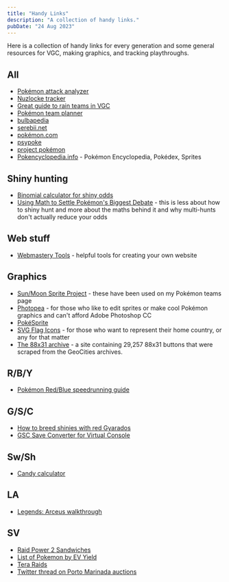 ```yaml
---
title: "Handy Links"
description: "A collection of handy links."
pubDate: "24 Aug 2023"
---
```


Here is a collection of handy links for every generation and some general resources for VGC, making graphics, and tracking playthroughs.

## All
* [Pokémon attack analyzer](https://canary255.github.io/pokemon-attack-analyzer/)
* [Nuzlocke tracker](https://nuzlocke.app/)
* [Great guide to rain teams in VGC](https://pkmn.net/?action=content&page=viewpage&id=8729&parentsection=84&language=en)
* [Pokémon team planner](https://richi3f.github.io/pokemon-team-planner/)
* [bulbapedia](https://bulbapedia.bulbagarden.net/wiki/Main_Page)
* [serebii.net](https://www.serebii.net/)
* [pokémon.com](https://www.pokemon.com)
* [psypoke](https://www.psypokes.com/index.php)
* [project pokémon](https://projectpokemon.org/home/)
* [Pokencyclopedia.info](https://www.pokencyclopedia.info/en/index.php) - Pokémon Encyclopedia, Pokédex, Sprites

## Shiny hunting

* [Binomial calculator for shiny odds](https://stattrek.com/online-calculator/binomial)
* [Using Math to Settle Pokémon's Biggest Debate](https://www.youtube.com/watch?v=D8yzP9C4-Lo) - this is less about how to shiny hunt and more about the maths behind it and why multi-hunts don't actually reduce your odds

## Web stuff

* [Webmastery Tools](https://lockheartlove.neocities.org/webmastery/) - helpful tools for creating your own website

## Graphics
* [Sun/Moon Sprite Project](https://www.smogon.com/forums/threads/sun-moon-sprite-project.3577711/) - these have been used on my Pokémon teams page
* [Photopea](https://www.photopea.com/) - for those who like to edit sprites or make cool Pokémon graphics and can't afford Adobe Photoshop CC
* [PokéSprite](https://msikma.github.io/pokesprite/index.html)
* [SVG Flag Icons](https://nucleoapp.com/svg-flag-icons) - for those who want to represent their home country, or any for that matter
* [The 88x31 archive](https://hellnet.work/8831/) - a site containing 29,257 88x31 buttons that were scraped from the GeoCities archives. 

## R/B/Y
* [Pokémon Red/Blue speedrunning guide](https://www.speedrun.com/pkmnredblue/resources)

## G/S/C
* [How to breed shinies with red Gyarados](https://www.reddit.com/media?url=https%3A%2F%2Fi.redd.it%2F4vbh98sq1x711.png)
* [GSC Save Converter for Virtual Console](https://bluemoonfalls.com/pages/tools/gsc-save-converter)

## Sw/Sh
* [Candy calculator](https://richi3f.github.io/candy-calc/)

## LA
* [Legends: Arceus walkthrough](https://www.eurogamer.net/pokemon-legends-arceus-walkthrough-guide-missions-objectives-8039)

## SV
* [Raid Power 2 Sandwiches](https://www.reddit.com/r/PokemonScarletViolet/comments/zlub98/raid_power_level_2_sandwiches/)
* [List of Pokemon by EV Yield](https://game8.co/games/Pokemon-Scarlet-Violet/archives/398471)
* [Tera Raids](https://www.serebii.net/scarletviolet/teraraidbattles.shtml)
* [Twitter thread on Porto Marinada auctions](https://twitter.com/Sibuna_Switch/status/1634813929145749510)